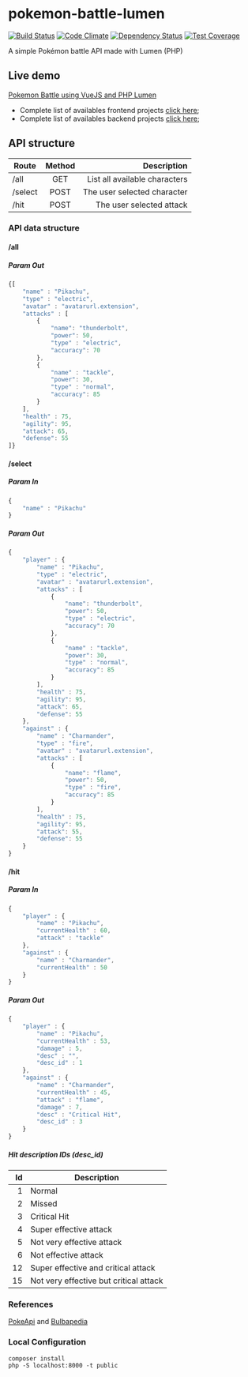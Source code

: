 # pokemon-battle-lumen

[![Build Status](https://travis-ci.org/rafaelmonteiro/pokemon-battle-lumen.svg?branch=master)](https://travis-ci.org/rafaelmonteiro/pokemon-battle-lumen)
[![Code Climate](https://codeclimate.com/github/rafaelmonteiro/pokemon-battle-lumen.svg)](https://codeclimate.com/github/rafaelmonteiro/pokemon-battle-lumen)
[![Dependency Status](https://www.versioneye.com/user/projects/5994bc6d6725bd0058897c7c/badge.svg?style=flat-square)](https://www.versioneye.com/user/projects/5994bc6d6725bd0058897c7c)
[![Test Coverage](https://codeclimate.com/github/rafaelmonteiro/pokemon-battle-lumen/badges/coverage.svg)](https://codeclimate.com/github/rafaelmonteiro/pokemon-battle-lumen/coverage)

A simple Pokémon battle API made with Lumen (PHP)

## Live demo
[Pokemon Battle using VueJS and PHP Lumen](https://pokemon-battle-vue.herokuapp.com/)
* Complete list of availables frontend projects [click here](https://vanderleisilva.github.io/pokemon-battle/frontend-api.json);
* Complete list of availables backend projects [click here](https://vanderleisilva.github.io/pokemon-battle/backend-api.json);

## API structure

| Route        | Method           | Description  |
| ------------- |:-------------:| -----:| 
| /all      | GET | List all available characters | 
| /select      | POST      |  The user selected character |
| /hit | POST | The user selected attack |

### API data structure
#### /all 
##### Param Out
```javascript
{[
    "name" : "Pikachu",
    "type" : "electric",
    "avatar" : "avatarurl.extension",
    "attacks" : [
        {
            "name": "thunderbolt",
            "power": 50,
            "type" : "electric",
            "accuracy": 70
        },
        {
            "name" : "tackle",
            "power": 30,
            "type" : "normal",
            "accuracy": 85
        }
    ],
    "health" : 75,
    "agility": 95,
    "attack": 65,
    "defense": 55
]}
```
#### /select 
##### Param In
```javascript
{
    "name" : "Pikachu"
}
```
##### Param Out
```javascript
{
    "player" : {
        "name" : "Pikachu",
        "type" : "electric",
        "avatar" : "avatarurl.extension",
        "attacks" : [
            {
                "name": "thunderbolt",
                "power": 50,
                "type" : "electric",
                "accuracy": 70
            },
            {
                "name" : "tackle",
                "power": 30,
                "type" : "normal",
                "accuracy": 85
            }
        ],
        "health" : 75,
        "agility": 95,
        "attack": 65,
        "defense": 55
    },
    "against" : {
        "name" : "Charmander",
        "type" : "fire",
        "avatar" : "avatarurl.extension",
        "attacks" : [
            {
                "name": "flame",
                "power": 50,
                "type" : "fire",
                "accuracy": 85
            }
        ],
        "health" : 75,
        "agility": 95,
        "attack": 55,
        "defense": 55
    }
}
```
#### /hit 
##### Param In
```javascript
{
    "player" : {
        "name" : "Pikachu",
        "currentHealth" : 60,
        "attack" : "tackle"
    },
    "against" : {
        "name" : "Charmander",
        "currentHealth" : 50
    }
}
```

##### Param Out
```javascript
{
    "player" : {
        "name" : "Pikachu",
        "currentHealth" : 53,
        "damage" : 5,
        "desc" : "",
        "desc_id" : 1
    },
    "against" : {
        "name" : "Charmander",
        "currentHealth" : 45,
        "attack" : "flame",
        "damage" : 7,
        "desc" : "Critical Hit",
        "desc_id" : 3
    }
}
```

##### Hit description IDs (desc_id)

| Id | Description  |
| --:|--------------|
| 1  | Normal | 
| 2  | Missed | 
| 3  | Critical Hit | 
| 4  | Super effective attack | 
| 5  | Not very effective attack | 
| 6  | Not effective attack | 
| 12 | Super effective and critical attack | 
| 15 | Not very effective but critical attack | 

### References
[PokeApi](http://pokeapi.co) and [Bulbapedia](https://bulbapedia.bulbagarden.net)

### Local Configuration

```
composer install
php -S localhost:8000 -t public
```
